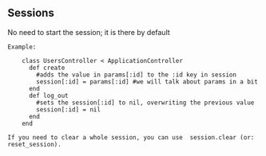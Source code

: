 ## Sessions

No need to start the session; it is there by default

    Example:

        class UsersController < ApplicationController
          def create
            #adds the value in params[:id] to the :id key in session
            session[:id] = params[:id] #we will talk about params in a bit
          end
          def log_out
            #sets the session[:id] to nil, overwriting the previous value
            session[:id] = nil
          end
        end

    If you need to clear a whole session, you can use  session.clear (or: reset_session).
